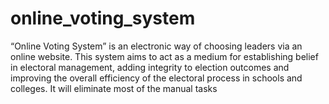 # online_voting_system
“Online Voting System” is an electronic way of choosing leaders via an online website.  This system aims to act as a medium for establishing belief in electoral management, adding  integrity to election outcomes and improving the overall efficiency of the electoral process in  schools and colleges. It will eliminate most of the manual tasks

